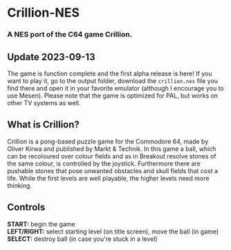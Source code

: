 # Crillion-NES
### A NES port of the C64 game Crillion.

## Update 2023-09-13
The game is function complete and the first alpha release is here! If you want to play it, go to the output folder, download the `crillion.nes` file you find there and open it in your favorite emulator (although I encourage you to use Mesen). Please note that the game is optimized for PAL, but works on other TV systems as well.

## What is Crillion?
Crillion is a pong-based puzzle game for the Commodore 64, made by Oliver Kirwa and published by Markt & Technik. In this game a ball, which can be recoloured over colour fields and as in Breakout resolve stones of the same colour, is controlled by the joystick. Furthermore there are pushable stones that pose unwanted obstacles and skull fields that cost a life. While the first levels are well playable, the higher levels need more thinking.

## Controls
**START:** begin the game  
**LEFT/RIGHT:** select starting level (on title screen), move the ball (in game)  
**SELECT:** destroy ball (in case you're stuck in a level)